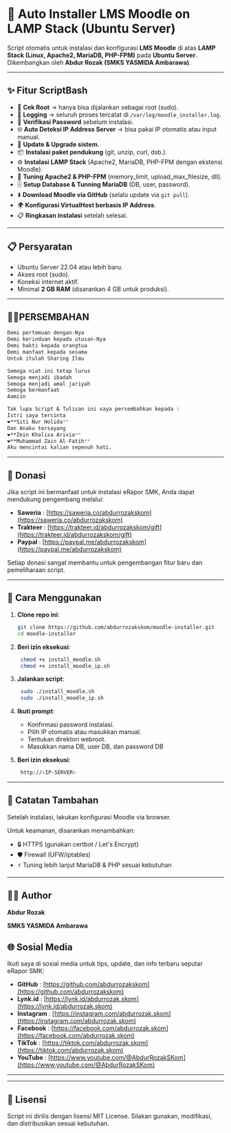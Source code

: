 # 🚀 Auto Installer LMS Moodle on LAMP Stack (Ubuntu Server)

Script otomatis untuk instalasi dan konfigurasi **LMS Moodle** di atas **LAMP Stack (Linux, Apache2, MariaDB, PHP-FPM)** pada **Ubuntu Server**.  
Dikembangkan oleh **Abdur Rozak (SMKS YASMIDA Ambarawa)**.

---

## ✨ Fitur ScriptBash
- 🔑 **Cek Root** → hanya bisa dijalankan sebagai root (sudo).  
- 📝 **Logging** → seluruh proses tercatat di `/var/log/moodle_installer.log`.  
- 🔐 **Verifikasi Password** sebelum instalasi.  
- 🌐 **Auto Deteksi IP Address Server** → bisa pakai IP otomatis atau input manual.  
- 🔄 **Update & Upgrade sistem**.  
- 📦 **Instalasi paket pendukung** (git, unzip, curl, dsb.).  
- ⚙️ **Instalasi LAMP Stack** (Apache2, MariaDB, PHP-FPM dengan ekstensi Moodle).  
- 🔧 **Tuning Apache2 & PHP-FPM** (memory_limit, upload_max_filesize, dll).  
- 🗄️ **Setup Database & Tunning MariaDB** (DB, user, password).  
- ⬇️ **Download Moodle via GitHub** (selalu update via `git pull`).  
- 🌍 **Konfigurasi VirtualHost berbasis IP Address**.  
- 📋 **Ringkasan instalasi** setelah selesai.

---

## 📋 Persyaratan
- Ubuntu Server 22.04 atau lebih baru.  
- Akses root (sudo).  
- Koneksi internet aktif.  
- Minimal **2 GB RAM** (disarankan 4 GB untuk produksi).  

---

## 👨‍🍼PERSEMBAHAN
```bash
Demi pertemuan dengan-Nya
Demi kerinduan kepada utusan-Nya
Demi bakti kepada orangtua
Demi manfaat kepada sesama
Untuk itulah Sharing Ilmu

Semoga niat ini tetap lurus
Semoga menjadi ibadah
Semoga menjadi amal jariyah
Semoga bermanfaat
Aamiin

Tak lupa Script & Tulisan ini saya persembahkan kepada :
Istri saya tercinta
❤️**Siti Nur Holida**
Dan Anaku tersayang
❤️**Zein Khalisa Arivia**
❤️**Muhammad Zain Al-Fatih**
Aku mencintai kalian sepenuh hati.
```
---

## 💖 Donasi

Jika script ini bermanfaat untuk instalasi eRapor SMK, Anda dapat mendukung pengembang melalui:

- **Saweria** : [https://saweria.co/abdurrozakskom](https://saweria.co/abdurrozakskom)  
- **Trakteer** : [https://trakteer.id/abdurrozakskom/gift](https://trakteer.id/abdurrozakskom/gift)  
- **Paypal**  : [https://paypal.me/abdurrozakskom](https://paypal.me/abdurrozakskom)  

Setiap donasi sangat membantu untuk pengembangan fitur baru dan pemeliharaan script.

---

## 🔧 Cara Menggunakan
1. **Clone repo ini**:
   ```bash
   git clone https://github.com/abdurrozakskom/moodle-installer.git
   cd moodle-installer
    ```
2. **Beri izin eksekusi**:
   ```bash
    chmod +x install_moodle.sh
    chmod +x install_moodle_ip.sh
    ```
3. **Jalankan script**:
   ```bash
    sudo ./install_moodle.sh
    sudo ./install_moodle_ip.sh
    ```
4. **Ikuti prompt**:
    - Konfirmasi password instalasi.
    - Pilih IP otomatis atau masukkan manual.
    - Tentukan direktori webroot.
    - Masukkan nama DB, user DB, dan password DB

5. **Beri izin eksekusi**:
   ```bash
    http://<IP-SERVER>
    ```

---

## 📑 **Catatan Tambahan**
Setelah instalasi, lakukan konfigurasi Moodle via browser.

Untuk keamanan, disarankan menambahkan:

- 🔒 HTTPS (gunakan certbot / Let's Encrypt)
- 🛡️ Firewall (UFW/iptables)
- ⚡ Tuning lebih lanjut MariaDB & PHP sesuai kebutuhan

---

## 👨‍💻 Author

**Abdur Rozak**

**SMKS YASMIDA Ambarawa**

## 🌐 Sosial Media

Ikuti saya di sosial media untuk tips, update, dan info terbaru seputar eRapor SMK:

- **GitHub**    : [https://github.com/abdurrozakskom](https://github.com/abdurrozakskom)  
- **Lynk.id**   : [https://lynk.id/abdurrozak.skom](https://lynk.id/abdurrozak.skom)  
- **Instagram** : [https://instagram.com/abdurrozak.skom](https://instagram.com/abdurrozak.skom)  
- **Facebook**  : [https://facebook.com/abdurrozak.skom](https://facebook.com/abdurrozak.skom)  
- **TikTok**   : [https://tiktok.com/abdurrozak.skom](https://tiktok.com/abdurrozak.skom)  
- **YouTube**   : [https://www.youtube.com/@AbdurRozakSKom](https://www.youtube.com/@AbdurRozakSKom)  

---
---

## 📜 Lisensi
Script ini dirilis dengan lisensi MIT License.
Silakan gunakan, modifikasi, dan distribusikan sesuai kebutuhan.
